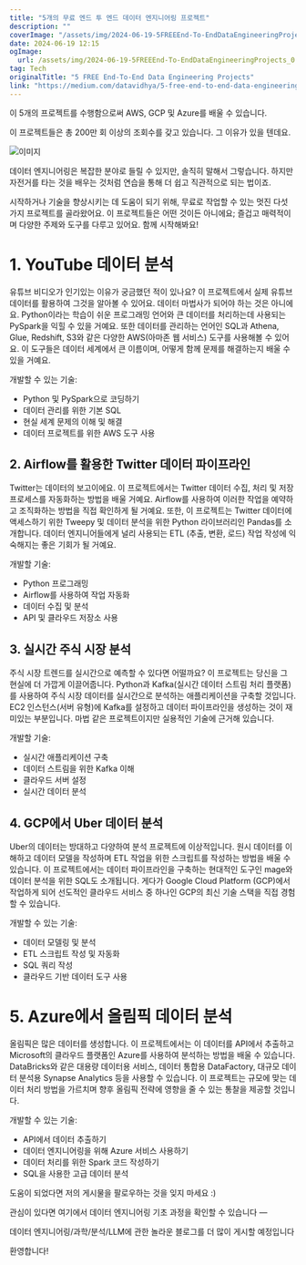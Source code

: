 ```yaml
---
title: "5개의 무료 엔드 투 엔드 데이터 엔지니어링 프로젝트"
description: ""
coverImage: "/assets/img/2024-06-19-5FREEEnd-To-EndDataEngineeringProjects_0.png"
date: 2024-06-19 12:15
ogImage:
  url: /assets/img/2024-06-19-5FREEEnd-To-EndDataEngineeringProjects_0.png
tag: Tech
originalTitle: "5 FREE End-To-End Data Engineering Projects"
link: "https://medium.com/datavidhya/5-free-end-to-end-data-engineering-projects-6477f19370f2"
---
```


이 5개의 프로젝트를 수행함으로써 AWS, GCP 및 Azure를 배울 수 있습니다.

이 프로젝트들은 총 200만 회 이상의 조회수를 갖고 있습니다. 그 이유가 있을 텐데요.

![이미지](/assets/img/2024-06-19-5FREEEnd-To-EndDataEngineeringProjects_0.png)

데이터 엔지니어링은 복잡한 분야로 들릴 수 있지만, 솔직히 말해서 그렇습니다. 하지만 자전거를 타는 것을 배우는 것처럼 연습을 통해 더 쉽고 직관적으로 되는 법이죠.

<div class="content-ad"></div>

시작하거나 기술을 향상시키는 데 도움이 되기 위해, 무료로 작업할 수 있는 멋진 다섯 가지 프로젝트를 골라왔어요. 이 프로젝트들은 어떤 것이든 아니에요; 즐겁고 매력적이며 다양한 주제와 도구를 다루고 있어요. 함께 시작해봐요!

# 1. YouTube 데이터 분석

유튜브 비디오가 인기있는 이유가 궁금했던 적이 있나요? 이 프로젝트에서 실제 유튜브 데이터를 활용하여 그것을 알아볼 수 있어요. 데이터 마법사가 되어야 하는 것은 아니에요. Python이라는 학습이 쉬운 프로그래밍 언어와 큰 데이터를 처리하는데 사용되는 PySpark을 익힐 수 있을 거예요. 또한 데이터를 관리하는 언어인 SQL과 Athena, Glue, Redshift, S3와 같은 다양한 AWS(아마존 웹 서비스) 도구를 사용해볼 수 있어요. 이 도구들은 데이터 세계에서 큰 이름이며, 어떻게 함께 문제를 해결하는지 배울 수 있을 거예요.

개발할 수 있는 기술:

<div class="content-ad"></div>

- Python 및 PySpark으로 코딩하기
- 데이터 관리를 위한 기본 SQL
- 현실 세계 문제의 이해 및 해결
- 데이터 프로젝트를 위한 AWS 도구 사용

## 2. Airflow를 활용한 Twitter 데이터 파이프라인

Twitter는 데이터의 보고이에요. 이 프로젝트에서는 Twitter 데이터 수집, 처리 및 저장 프로세스를 자동화하는 방법을 배울 거예요. Airflow를 사용하여 이러한 작업을 예약하고 조직화하는 방법을 직접 확인하게 될 거예요. 또한, 이 프로젝트는 Twitter 데이터에 액세스하기 위한 Tweepy 및 데이터 분석을 위한 Python 라이브러리인 Pandas를 소개합니다. 데이터 엔지니어들에게 널리 사용되는 ETL (추출, 변환, 로드) 작업 작성에 익숙해지는 좋은 기회가 될 거예요.

개발할 기술:

<div class="content-ad"></div>

- Python 프로그래밍
- Airflow를 사용하여 작업 자동화
- 데이터 수집 및 분석
- API 및 클라우드 저장소 사용

## 3. 실시간 주식 시장 분석

주식 시장 트렌드를 실시간으로 예측할 수 있다면 어떨까요? 이 프로젝트는 당신을 그 현실에 더 가깝게 이끌어줍니다. Python과 Kafka(실시간 데이터 스트림 처리 플랫폼)를 사용하여 주식 시장 데이터를 실시간으로 분석하는 애플리케이션을 구축할 것입니다. EC2 인스턴스(서버 유형)에 Kafka를 설정하고 데이터 파이프라인을 생성하는 것이 재미있는 부분입니다. 마법 같은 프로젝트이지만 실용적인 기술에 근거해 있습니다.

개발할 기술:

<div class="content-ad"></div>

- 실시간 애플리케이션 구축
- 데이터 스트림을 위한 Kafka 이해
- 클라우드 서버 설정
- 실시간 데이터 분석

## 4. GCP에서 Uber 데이터 분석

Uber의 데이터는 방대하고 다양하여 분석 프로젝트에 이상적입니다. 원시 데이터를 이해하고 데이터 모델을 작성하며 ETL 작업을 위한 스크립트를 작성하는 방법을 배울 수 있습니다. 이 프로젝트에서는 데이터 파이프라인을 구축하는 현대적인 도구인 mage와 데이터 분석을 위한 SQL도 소개됩니다. 게다가 Google Cloud Platform (GCP)에서 작업하게 되어 선도적인 클라우드 서비스 중 하나인 GCP의 최신 기술 스택을 직접 경험할 수 있습니다.

개발할 수 있는 기술:

<div class="content-ad"></div>

- 데이터 모델링 및 분석
- ETL 스크립트 작성 및 자동화
- SQL 쿼리 작성
- 클라우드 기반 데이터 도구 사용

# 5. Azure에서 올림픽 데이터 분석

올림픽은 많은 데이터를 생성합니다. 이 프로젝트에서는 이 데이터를 API에서 추출하고 Microsoft의 클라우드 플랫폼인 Azure를 사용하여 분석하는 방법을 배울 수 있습니다. DataBricks와 같은 대용량 데이터용 서비스, 데이터 통합용 DataFactory, 대규모 데이터 분석용 Synapse Analytics 등을 사용할 수 있습니다. 이 프로젝트는 규모에 맞는 데이터 처리 방법을 가르치며 향후 올림픽 전략에 영향을 줄 수 있는 통찰을 제공할 것입니다.

개발할 수 있는 기술:

<div class="content-ad"></div>

- API에서 데이터 추출하기
- 데이터 엔지니어링을 위해 Azure 서비스 사용하기
- 데이터 처리를 위한 Spark 코드 작성하기
- SQL을 사용한 고급 데이터 분석

도움이 되었다면 저의 게시물을 팔로우하는 것을 잊지 마세요 :)

관심이 있다면 여기에서 데이터 엔지니어링 기초 과정을 확인할 수 있습니다 —

데이터 엔지니어링/과학/분석/LLM에 관한 놀라운 블로그를 더 많이 게시할 예정입니다

<div class="content-ad"></div>

환영합니다!
